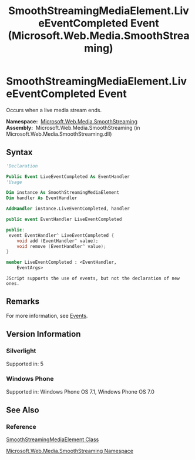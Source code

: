 ﻿---
title: SmoothStreamingMediaElement.LiveEventCompleted Event (Microsoft.Web.Media.SmoothStreaming)
TOCTitle: LiveEventCompleted Event
ms:assetid: E:Microsoft.Web.Media.SmoothStreaming.SmoothStreamingMediaElement.LiveEventCompleted
ms:mtpsurl: https://msdn.microsoft.com/en-us/library/microsoft.web.media.smoothstreaming.smoothstreamingmediaelement.liveeventcompleted(v=VS.95)
ms:contentKeyID: 46307520
ms.date: 05/31/2012
mtps_version: v=VS.95
f1_keywords:
- Microsoft.Web.Media.SmoothStreaming.SmoothStreamingMediaElement.LiveEventCompleted
dev_langs:
- csharp
- jscript
- vb
- FSharp
- cpp
api_location:
- Microsoft.Web.Media.SmoothStreaming.dll
api_name:
- Microsoft.Web.Media.SmoothStreaming.SmoothStreamingMediaElement.add_LiveEventCompleted
- Microsoft.Web.Media.SmoothStreaming.SmoothStreamingMediaElement.LiveEventCompleted
- Microsoft.Web.Media.SmoothStreaming.SmoothStreamingMediaElement.remove_LiveEventCompleted
api_type:
- Managed
topic_type:
- apiref
- kbSyntax
product_family_name: VS
ROBOTS: INDEX,FOLLOW
---

# SmoothStreamingMediaElement.LiveEventCompleted Event

Occurs when a live media stream ends.

**Namespace:**  [Microsoft.Web.Media.SmoothStreaming](microsoft-web-media-smoothstreaming-namespace_1.md)  
**Assembly:**  Microsoft.Web.Media.SmoothStreaming (in Microsoft.Web.Media.SmoothStreaming.dll)

## Syntax

```vb
'Declaration

Public Event LiveEventCompleted As EventHandler
'Usage

Dim instance As SmoothStreamingMediaElement
Dim handler As EventHandler

AddHandler instance.LiveEventCompleted, handler
```

```csharp
public event EventHandler LiveEventCompleted
```

```cpp
public:
 event EventHandler^ LiveEventCompleted {
    void add (EventHandler^ value);
    void remove (EventHandler^ value);
}
```

``` fsharp
member LiveEventCompleted : <EventHandler,
    EventArgs>
```

```jscript
JScript supports the use of events, but not the declaration of new ones.
```

## Remarks

For more information, see [Events](events.md).

## Version Information

### Silverlight

Supported in: 5  

### Windows Phone

Supported in: Windows Phone OS 7.1, Windows Phone OS 7.0  

## See Also

### Reference

[SmoothStreamingMediaElement Class](smoothstreamingmediaelement-class-microsoft-web-media-smoothstreaming_1.md)

[Microsoft.Web.Media.SmoothStreaming Namespace](microsoft-web-media-smoothstreaming-namespace_1.md)

